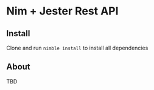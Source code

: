 # Nim + Jester Rest API

## Install
Clone and run `nimble install` to install all dependencies

## About
TBD
